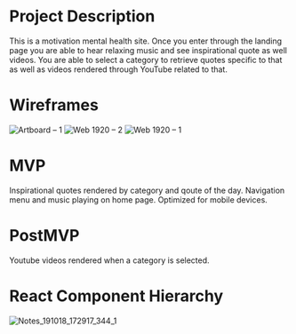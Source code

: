 # Project Description

This is a motivation mental health site. Once you enter through the landing page you are able to hear relaxing music and see inspirational quote as well videos. You are able to select a category to retrieve quotes specific to that as well as videos rendered through YouTube related to that.

# Wireframes
![Artboard – 1](https://user-images.githubusercontent.com/55125468/67128381-7b3fa580-f1c9-11e9-9cb9-5c39b1ec3e7b.jpg)
![Web 1920 – 2](https://user-images.githubusercontent.com/55125468/67128392-809cf000-f1c9-11e9-9009-2c7635ad6326.jpg)
![Web 1920 – 1](https://user-images.githubusercontent.com/55125468/67128400-8397e080-f1c9-11e9-8834-aad51bdb87f1.jpg)

# MVP
Inspirational quotes rendered by category and qoute of the day. Navigation menu and music playing on home page. Optimized for mobile devices.

# PostMVP
Youtube videos rendered when a category is selected.

# React Component Hierarchy 
![Notes_191018_172917_344_1](https://user-images.githubusercontent.com/55125468/67129511-e2ab2480-f1cc-11e9-89a3-3c04c1c72431.jpg)



